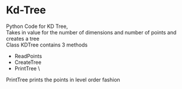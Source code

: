 # Kd-Tree

 Python Code for KD Tree, \
 Takes in value for the number of dimensions and number of points and creates a tree \
 Class KDTree contains 3 methods 
 
 - ReadPoints 
 - CreateTree 
 - PrintTree \
 
 PrintTree prints the points in level order fashion 

